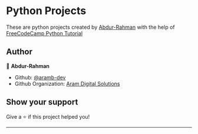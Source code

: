# Python Projects
These are python projects created by [Abdur-Rahman](https://github.com/aramservices198) with the help of [FreeCodeCamp Python Tutorial](https://youtu.be/rfscVS0vtbw) 


## Author

👤 **Abdur-Rahman**

* Github: [@aramb-dev](https://github.com/aramb-dev)
* Github Organization: [Aram Digital Solutions](https://github.com/aramservices)

  
## Show your support

Give a ⭐️ if this project helped you!

***
